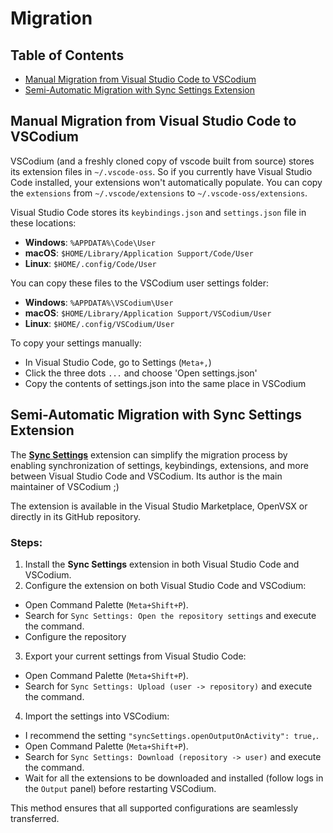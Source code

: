 <!-- order: 20 -->

# Migration

## Table of Contents

- [Manual Migration from Visual Studio Code to VSCodium](#manual-migration)
- [Semi-Automatic Migration with Sync Settings Extension](#semi-automatic-migration)

## <a id="manual-migration"></a>Manual Migration from Visual Studio Code to VSCodium

VSCodium (and a freshly cloned copy of vscode built from source) stores its extension files in `~/.vscode-oss`. So if you currently have Visual Studio Code installed, your extensions won't automatically populate. You can copy the `extensions` from `~/.vscode/extensions` to `~/.vscode-oss/extensions`.

Visual Studio Code stores its `keybindings.json` and `settings.json` file in these locations:

- __Windows__: `%APPDATA%\Code\User`
- __macOS__: `$HOME/Library/Application Support/Code/User`
- __Linux__: `$HOME/.config/Code/User`

You can copy these files to the VSCodium user settings folder:

- __Windows__: `%APPDATA%\VSCodium\User`
- __macOS__: `$HOME/Library/Application Support/VSCodium/User`
- __Linux__: `$HOME/.config/VSCodium/User`

To copy your settings manually:

- In Visual Studio Code, go to Settings (`Meta+,`)
- Click the three dots `...` and choose 'Open settings.json'
- Copy the contents of settings.json into the same place in VSCodium

## <a id="semi-automatic-migration"></a>Semi-Automatic Migration with Sync Settings Extension

The [**Sync Settings**](https://github.com/zokugun/vscode-sync-settings) extension can simplify the migration process by enabling synchronization of settings, keybindings, extensions, and more between Visual Studio Code and VSCodium. Its author is the main maintainer of VSCodium ;)

The extension is available in the Visual Studio Marketplace, OpenVSX or directly in its GitHub repository.

### Steps:

1. Install the **Sync Settings** extension in both Visual Studio Code and VSCodium.
2. Configure the extension on both Visual Studio Code and VSCodium:
  - Open Command Palette (`Meta+Shift+P`).
  - Search for `Sync Settings: Open the repository settings` and execute the command.
  - Configure the repository
3. Export your current settings from Visual Studio Code:
  - Open Command Palette (`Meta+Shift+P`).
  - Search for `Sync Settings: Upload (user -> repository)` and execute the command.
4. Import the settings into VSCodium:
  - I recommend the setting `"syncSettings.openOutputOnActivity": true,`.
  - Open Command Palette (`Meta+Shift+P`).
  - Search for `Sync Settings: Download (repository -> user)` and execute the command.
  - Wait for all the extensions to be downloaded and installed (follow logs in the `Output` panel) before restarting VSCodium.

This method ensures that all supported configurations are seamlessly transferred.
